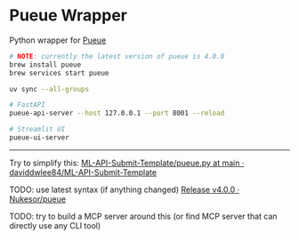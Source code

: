 # Pueue Wrapper

Python wrapper for [Pueue](https://github.com/Nukesor/pueue)

```bash
# NOTE: currently the latest version of pueue is 4.0.0
brew install pueue
brew services start pueue
```

```bash
uv sync --all-groups

# FastAPI
pueue-api-server --host 127.0.0.1 --port 8001 --reload

# Streamlit UI
pueue-ui-server

```

---

Try to simplify this: [ML-API-Submit-Template/pueue.py at main · daviddwlee84/ML-API-Submit-Template](https://github.com/daviddwlee84/ML-API-Submit-Template/blob/main/pueue.py)

TODO: use latest syntax (if anything changed) [Release v4.0.0 · Nukesor/pueue](https://github.com/Nukesor/pueue/releases/tag/v4.0.0)

TODO: try to build a MCP server around this (or find MCP server that can directly use any CLI tool)
